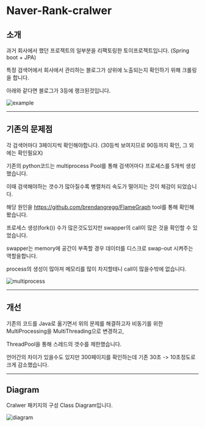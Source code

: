 # Naver-Rank-cralwer



## 소개

과거 회사에서 했던 프로젝트의 일부분을 리팩토링한 토이프로젝트입니다. (Spring boot + JPA)

특정 검색어에서 회사에서 관리하는 블로그가 상위에 노출되는지 확인하기 위해 크롤링을 합니다. 

아래와 같다면 블로그가 3등에 랭크된것입니다.

![example](https://user-images.githubusercontent.com/30296115/212557693-05f955e5-055d-4ca2-9521-2f75f0a06aa9.png)



--------------

## 기존의 문제점

각 검색어마다 3페이지씩 확인해야합니다. (30등씩 보여지므로 90등까지 확인, 그 외에는 확인필요X)

기존의 python코드는 multiprocess Pool를 통해 검색어마다 프로세스를 5개씩 생성했습니다.

이때 검색해야하는 갯수가 많아질수록 병렬처리 속도가 떨어지는 것이 체감이 되었습니다.

해당 원인을 https://github.com/brendangregg/FlameGraph tool를 통해 확인해봤습니다.

프로세스 생성(fork()) 수가 많은것도있지만 swapper의 call이 많은 것을 확인할 수 있었습니다.

swapper는 memory에 공간이 부족할 경우 데이터를 디스크로 swap-out 시켜주는 역할을합니다.

process의 생성이 많아져 메모리를 많이 차지할테니 call이 많을수밖에 없습니다.

![multiprocess](https://user-images.githubusercontent.com/30296115/212557703-cbe069c5-5f0f-4ecb-83cd-5bc82ec62e1b.png)









----------------

## 개선

기존의 코드를 Java로 옮기면서 위의 문제를 해결하고자 비동기를 위한 MultiProcessing을 MultiThreading으로 변경하고,

ThreadPool을 통해 스레드의 갯수를 제한했습니다.

언어간의 차이가 있을수도 있지만 300페이지를 확인하는데 기존 30초 -> 10초정도로 크게 감소했습니다.

-----------

## Diagram

Cralwer 패키지의 구성 Class Diagram입니다.

![diagram](https://user-images.githubusercontent.com/30296115/212557699-5ba70ab0-7bf6-4685-b25d-3c508275dedb.png)



